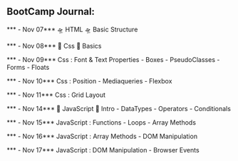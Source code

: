 

##  BootCamp Journal:
*** - Nov 07*** 🛸 HTML 🛸 Basic Structure 

*** - Nov 08*** 🎨 Css 🎨  Basics 

*** - Nov 09***  Css : Font & Text Properties - Boxes - PseudoClasses - Forms - Floats 

*** - Nov 10***  Css : Position - Mediaqueries - Flexbox 

*** - Nov 11*** Css : Grid Layout 

*** - Nov 14*** 🐯 JavaScript 🐯 Intro - DataTypes - Operators - Conditionals 

*** - Nov 15***  JavaScript : Functions - Loops - Array Methods 

*** - Nov 16***  JavaScript : Array Methods - DOM Manipulation

*** - Nov 17***  JavaScript :  DOM Manipulation - Browser Events

